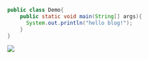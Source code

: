 
```java
public class Demo{
    public static void main(String[] args){
      System.out.println("hello blog!");
    }
}


```
![](http://www.longmarch.work/images/csdn.png)